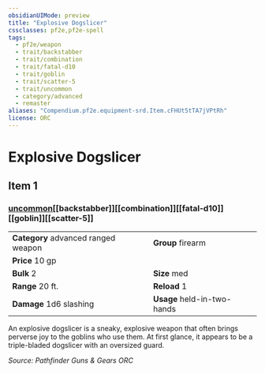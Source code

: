 ```yaml
---
obsidianUIMode: preview
title: "Explosive Dogslicer"
cssclasses: pf2e,pf2e-spell
tags:
  - pf2e/weapon
  - trait/backstabber
  - trait/combination
  - trait/fatal-d10
  - trait/goblin
  - trait/scatter-5
  - trait/uncommon
  - category/advanced
  - remaster
aliases: "Compendium.pf2e.equipment-srd.Item.cFHUt5tTA7jVPtRh"
license: ORC
---
```

# Explosive Dogslicer
## Item 1
### [uncommon](uncommon "Uncommon Rarity Trait")[[backstabber]][[combination]][[fatal-d10]][[goblin]][[scatter-5]]

|  |  |
| -- | -- |
| **Category** advanced ranged weapon | **Group** firearm |
| **Price** 10 gp |  |
| **Bulk** 2 | **Size** med |
|**Range** 20 ft.| **Reload** 1|
| **Damage** 1d6 slashing  | **Usage** held-in-two-hands |



An explosive dogslicer is a sneaky, explosive weapon that often brings perverse joy to the goblins who use them. At first glance, it appears to be a triple-bladed dogslicer with an oversized guard.

*Source: Pathfinder Guns & Gears*
*ORC*